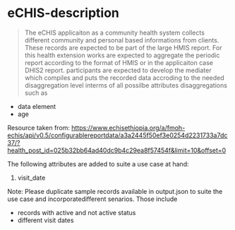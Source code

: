 # eCHIS-description

> The eCHIS applicaiton as a community health system collects different community and personal based informations from clients. These records are expected to be part of the large HMIS report. For this health extension works are expected to aggregate the periodic report according to the format of HMIS or in the applicaiton case DHIS2 report. participants are expected to develop the mediater which compiles and puts the recorded data accroding to the needed disaggregation level interms of all possilbe attributes disaggregations such as

- data element
- age

Resource taken from:
https://www.echisethiopia.org/a/fmoh-echis/api/v0.5/configurablereportdata/a3a2445f50ef3e0254d2231733a7dc37/?health_post_id=025b32bb64ad40dc9b4c29ea8f57454f&limit=10&offset=0

The following attributes are added to suite a use case at hand:

1. visit_date

Note:
Please duplicate sample records available in output.json to suite the use case and incorporatedifferent senarios. Those include

- records with active and not active status
- different visit dates

